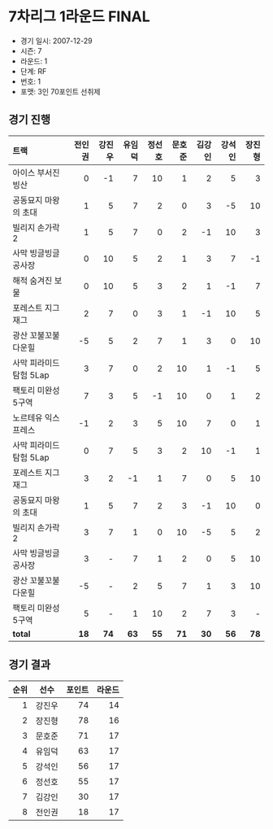 # 7차리그 1라운드 FINAL

- 경기 일시: 2007-12-29
- 시즌: 7
- 라운드: 1
- 단계: RF
- 번호: 1
- 포맷: 3인 70포인트 선취제





## 경기 진행

| 트랙 | 전인권 | 강진우 | 유임덕 | 정선호 | 문호준 | 김강인 | 강석인 | 장진형 |
|:---|---:|---:|---:|---:|---:|---:|---:|---:|
| 아이스 부서진 빙산 | 0 | -1 | 7 | 10 | 1 | 2 | 5 | 3 |
| 공동묘지 마왕의 초대 | 1 | 5 | 7 | 2 | 0 | 3 | -5 | 10 |
| 빌리지 손가락 2 | 1 | 5 | 7 | 0 | 2 | -1 | 10 | 3 |
| 사막 빙글빙글 공사장 | 0 | 10 | 5 | 2 | 1 | 3 | 7 | -1 |
| 해적 숨겨진 보물 | 0 | 10 | 5 | 3 | 2 | 1 | -1 | 7 |
| 포레스트 지그재그 | 2 | 7 | 0 | 3 | 1 | -1 | 10 | 5 |
| 광산 꼬불꼬불 다운힐 | -5 | 5 | 2 | 7 | 1 | 3 | 0 | 10 |
| 사막 피라미드 탐험 5Lap | 3 | 7 | 0 | 2 | 10 | 1 | -1 | 5 |
| 팩토리 미완성 5구역 | 7 | 3 | 5 | -1 | 10 | 0 | 1 | 2 |
| 노르테유 익스프레스 | -1 | 2 | 3 | 5 | 10 | 7 | 0 | 1 |
| 사막 피라미드 탐험 5Lap | 0 | 7 | 5 | 3 | 2 | 10 | -1 | 1 |
| 포레스트 지그재그 | 3 | 2 | -1 | 1 | 7 | 0 | 5 | 10 |
| 공동묘지 마왕의 초대 | 1 | 5 | 7 | 2 | 3 | -1 | 10 | 0 |
| 빌리지 손가락 2 | 3 | 7 | 1 | 0 | 10 | -5 | 5 | 2 |
| 사막 빙글빙글 공사장 | 3 | - | 7 | 1 | 2 | 0 | 5 | 10 |
| 광산 꼬불꼬불 다운힐 | -5 | - | 2 | 5 | 7 | 1 | 3 | 10 |
| 팩토리 미완성 5구역 | 5 | - | 1 | 10 | 2 | 7 | 3 | - |
| __total__ | __18__ | __74__ | __63__ | __55__ | __71__ | __30__ | __56__ | __78__ |




## 경기 결과

| 순위 | 선수 | 포인트 | 라운드 |
|---:|:---:|---:|---:|
| 1 | 강진우 | 74 | 14 |
| 2 | 장진형 | 78 | 16 |
| 3 | 문호준 | 71 | 17 |
| 4 | 유임덕 | 63 | 17 |
| 5 | 강석인 | 56 | 17 |
| 6 | 정선호 | 55 | 17 |
| 7 | 김강인 | 30 | 17 |
| 8 | 전인권 | 18 | 17 |

